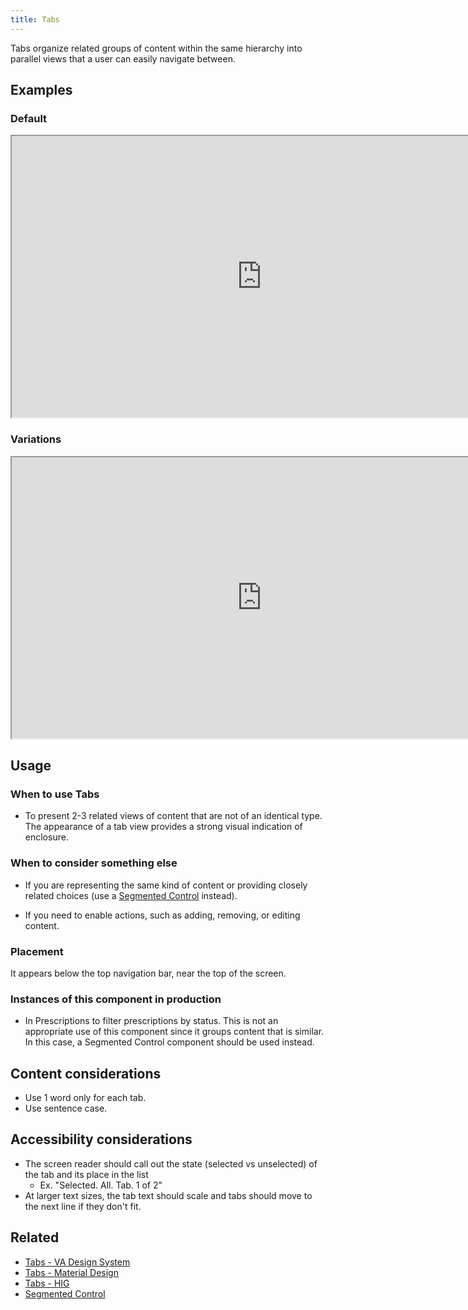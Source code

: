 ```yaml
---
title: Tabs
---
```


Tabs organize related groups of content within the same hierarchy into parallel views that a user can easily navigate between.

## Examples

### Default
<iframe width="800" height="450" alt="Image of master component in Figma showing light and dark mode" src="https://www.figma.com/embed?embed_host=share&url=https%3A%2F%2Fwww.figma.com/file/QVLPB3eOunmKrgQOuOt0SU/%F0%9F%93%90-DesignLibrary2.0---VAMobile?type=design&node-id=8443-14100&mode=design&t=KnuQLCCqRJnHgKVJ-4" title="Image of master component in Figma showing light and dark mode" allowfullscreen></iframe>

### Variations
<iframe width="800" height="450" alt="Image of component examples in Figma showing the Segmented Control component in Claims and Appointments in light and dark mode" src="https://www.figma.com/embed?embed_host=share&url=https%3A%2F%2Fwww.figma.com/file/QVLPB3eOunmKrgQOuOt0SU/%F0%9F%93%90-DesignLibrary2.0---VAMobile?type=design&node-id=8443-14122&mode=design&t=KnuQLCCqRJnHgKVJ-4" allowfullscreen></iframe>

## Usage

### When to use Tabs
* To present 2-3 related views of content that are not of an identical type. The appearance of a tab view provides a strong visual indication of enclosure.

### When to consider something else
* If you are representing the same kind of content or providing closely related choices (use a [Segmented Control](https://department-of-veterans-affairs.github.io/va-mobile-app/design/Components/Navigation/Secondary/SegmentedControl) instead).
- If you need to enable actions, such as adding, removing, or editing content.

### Placement
It appears below the top navigation bar, near the top of the screen.

### Instances of this component in production
- In Prescriptions to filter prescriptions by status. This is not an appropriate use of this component since it groups content that is similar. In this case, a Segmented Control component should be used instead.

## Content considerations
- Use 1 word only for each tab.
- Use sentence case.

## Accessibility considerations
* The screen reader should call out the state (selected vs unselected) of the tab and its place in the list
     - Ex. "Selected. All. Tab. 1 of 2"
* At larger text sizes, the tab text should scale and tabs should move to the next line if they don't fit.

## Related
- [Tabs - VA Design System](https://design.va.gov/components/tabs)
- [Tabs - Material Design](https://m3.material.io/components/tabs/overview)
- [Tabs - HIG](https://developer.apple.com/design/human-interface-guidelines/components/layout-and-organization/tab-views/)
- [Segmented Control](https://department-of-veterans-affairs.github.io/va-mobile-app/design/Components/Navigation/Secondary/SegmentedControl)